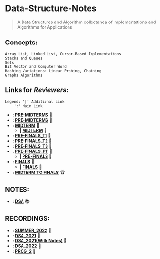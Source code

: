 # Data-Structure-Notes
> A Data Structures and Algorithm collectanea of Implementations and Algorithms for Applications
## Concepts:
```
Array List, Linked List, Cursor-Based Implementations
Stacks and Queues
Sets
Bit Vector and Computer Word
Hashing Variations: Linear Probing, Chaining
Graphs Algorithms
```

## Links for _Reviewers_:

```
Legend: '|' Additional Link
	':' Main Link
```
- **: [PRE-MIDTERMS](https://forms.gle/WjJ78RewQBvcccHi8)** :blue_book:
- **: [PRE-MIDTERMS](https://forms.gle/1cmLXqfXnmdXGPF86)** :blue_book:
- **: [MIDTERM](https://forms.gle/baKLYq7wn3zyps9DA)** :green_book:
	- **| [MIDTERM](https://forms.gle/eVkXDHtetxqujmuA9)** :green_book:
- **: [PRE-FINALS_T1](https://forms.gle/8NpvPHPWPNFwtku37)** :orange_book:
- **: [PRE-FINALS_T2](https://forms.gle/5dYubo5ojZoLsda76)** :orange_book:
- **: [PRE-FINALS_T3](https://forms.gle/rjYaAA4VvMK9yXXCA)** :orange_book:
- **: [PRE-FINALS_PT](https://forms.gle/W37ArEoarAVtYpxt9)** :orange_book:
	- **| [PRE-FINALS](https://forms.gle/kkeQHX8ev6637tCK7)** :orange_book:
- **: [FINALS](https://forms.gle/NdL7ATZabBwj88bw8)** :closed_book:
	- **| [FINALS](https://forms.gle/Ja3eTCGX3zSdHDtM6)** :closed_book:
- **: [MIDTERM TO FINALS](https://forms.gle/RHuFqzrDRYEEY4oy6)** :trophy:
## NOTES: 
- **: [DSA](https://drive.google.com/drive/folders/1NGNpS0llsmSxVVeX6CZ_0rJLSwSJ7QJW)** :books:
## RECORDINGS:
- **: [SUMMER_2022](https://drive.google.com/drive/folders/1cuSG7Y5aTcbSQKc1gp7vmxzZkh_YvjSv)** :camera_flash:
- **: [DSA_2021](https://drive.google.com/drive/u/0/folders/1UrpMsXDRsGe4VTb8LlFubACZ14pYuFnH)** :camera_flash:
- **: [DSA_2021(With Notes)](https://drive.google.com/drive/folders/1AWitMbTVKn1JQSGTW3xvm7JZbrIU0_4g)** :camera_flash:
- **: [DSA_2022](https://drive.google.com/drive/folders/1YtKsVFoANhRi3HGBYqtB3gqLpX_8Ewzv)** :camera_flash:
- **: [PROG_2](https://drive.google.com/drive/folders/15Bg7bUcTwN1WEqgdOjsnkE5Hyv6caNTt)** :camera_flash:
